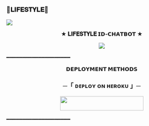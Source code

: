 ### 🌷𝐋𝐈𝐅𝐄𝐒𝐓𝐘𝐋𝐄🌷

<!--
**𝐓𝐇𝐄-𝐋𝐈𝐅𝐄𝐒𝐓𝐘𝐋𝐄/𝐓𝐇𝐄-𝐊𝐈𝐍𝐆-𝐎𝐅-𝐋𝐈𝐅𝐄** is a ✨ _special_ ✨ repository because its `README.md` (this file) appears on your GitHub profile.


<p align="center">
    <b>ᴠɪsɪᴛᴏʀs</b><br>
 -->    <img align="middle" src="https://profile-counter.glitch.me/THE-VIP-BOY-OP/count.svg" />
</p>

<p align="center">
<b>★ 𝐋𝐈𝐅𝐄𝐒𝐓𝐘𝐋𝐄 𝗜𝗗-𝗖𝗛𝗔𝗧𝗕𝗢𝗧 ★</b>
</p>


<p align="center">
  <img src="https://telegra.ph//file/506de5517a279894d9822.jpg">
</p>
  ━━━━━━━━━━━━━━━━━━━━

<p align="center">
<b>𝗗𝗘𝗣𝗟𝗢𝗬𝗠𝗘𝗡𝗧 𝗠𝗘𝗧𝗛𝗢𝗗𝗦</b>
</p>

<h3 align="center">
    ─「 ᴅᴇᴩʟᴏʏ ᴏɴ ʜᴇʀᴏᴋᴜ 」─
</h3>

<p align="center"><a href="https://dashboard.heroku.com/new?template=https://github.com/AnitXD/VIP-ID-CHATBOT"> <img src="https://img.shields.io/badge/Deploy%20On%20Heroku-dark?style=for-the-badge&logo=heroku" width="220" height="38.45"/></a></p>

  ━━━━━━━━━━━━━━━━━━━━

